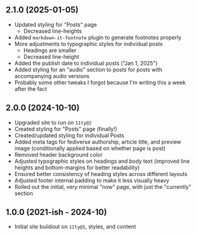 ## 2.1.0 (2025-01-05)

- Updated styling for "Posts" page
  - Decreased line-heights
- Added `markdown-it-footnote` plugin to generate footnotes properly
- More adjustments to typographic styles for individual posts
  - Headings are smaller
  - Decreased line-height
- Added the publish date to individual posts ("Jan 1, 2025")
- Added styling for an "audio" section to posts for posts with accompanying audio versions
- Probably some other tweaks I forgot because I'm writing this a week after the fact

## 2.0.0 (2024-10-10)

- Upgraded site to run on `11ty@2`
- Created styling for "Posts" page (finally!)
- Created/updated styling for individual Posts
- Added meta tags for fediverse authorship, article title, and preview image (conditionally applied based on whether page is post)
- Removed header background color
- Adjusted typographic styles on headings and body text (improved line heights and bottom-margins for better readability)
- Ensured better consistency of heading styles across different layouts
- Adjusted footer internal padding to make it less visually heavy
- Rolled out the initial, very minimal "now" page, with just the "currently" section

## 1.0.0 (2021-ish - 2024-10)

- Initial site buildout on `11ty@1`, styles, and content